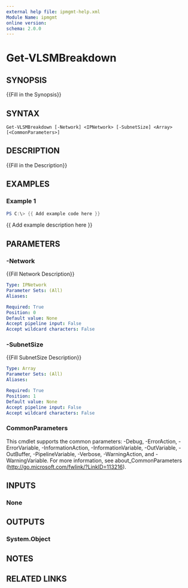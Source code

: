 ```yaml
---
external help file: ipmgmt-help.xml
Module Name: ipmgmt
online version:
schema: 2.0.0
---
```


# Get-VLSMBreakdown

## SYNOPSIS
{{Fill in the Synopsis}}

## SYNTAX

```
Get-VLSMBreakdown [-Network] <IPNetwork> [-SubnetSize] <Array> [<CommonParameters>]
```

## DESCRIPTION
{{Fill in the Description}}

## EXAMPLES

### Example 1
```powershell
PS C:\> {{ Add example code here }}
```

{{ Add example description here }}

## PARAMETERS

### -Network
{{Fill Network Description}}

```yaml
Type: IPNetwork
Parameter Sets: (All)
Aliases:

Required: True
Position: 0
Default value: None
Accept pipeline input: False
Accept wildcard characters: False
```

### -SubnetSize
{{Fill SubnetSize Description}}

```yaml
Type: Array
Parameter Sets: (All)
Aliases:

Required: True
Position: 1
Default value: None
Accept pipeline input: False
Accept wildcard characters: False
```

### CommonParameters
This cmdlet supports the common parameters: -Debug, -ErrorAction, -ErrorVariable, -InformationAction, -InformationVariable, -OutVariable, -OutBuffer, -PipelineVariable, -Verbose, -WarningAction, and -WarningVariable.
For more information, see about_CommonParameters (http://go.microsoft.com/fwlink/?LinkID=113216).

## INPUTS

### None


## OUTPUTS

### System.Object

## NOTES

## RELATED LINKS
